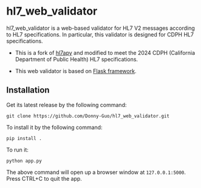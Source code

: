 # hl7_web_validator

hl7_web_validator is a web-based validator for HL7 V2 messages according to HL7 specifications. In particular, this validator is designed for CDPH HL7 specifications.

- This is a fork of [hl7apy](https://github.com/crs4/hl7apy) and modified to meet the 2024 CDPH (California Department of Public Health) HL7 specifications.

- This web validator is based on [Flask framework](https://github.com/pallets/flask).



## Installation

Get its latest release by the following command:

```
git clone https://github.com/Donny-Guo/hl7_web_validator.git
```

To install it by the following command:

```
pip install .
```

To run it:

```
python app.py
```

The above command will open up a browser window at `127.0.0.1:5000`. Press CTRL+C to quit the app.
